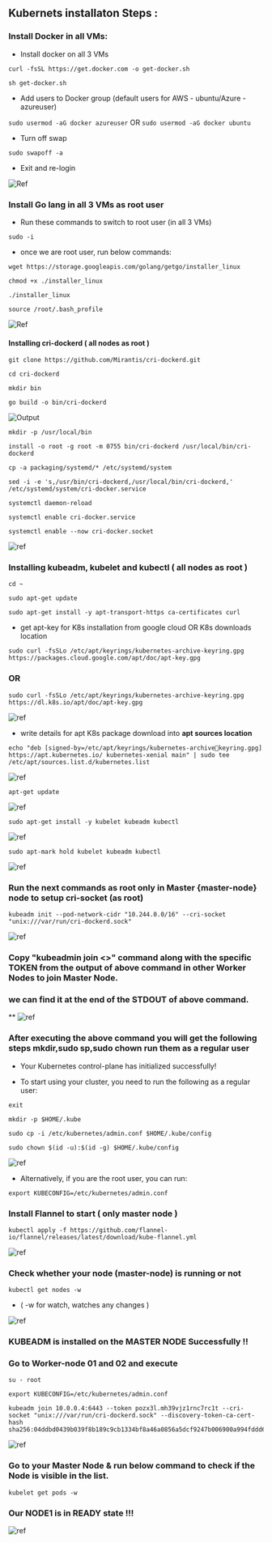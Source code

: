Kubernets installaton Steps :
-----------------------------------

### Install Docker in all VMs:

* Install docker on all 3 VMs


`curl -fsSL https://get.docker.com -o get-docker.sh`


`sh get-docker.sh`

* Add users to Docker group (default users for AWS - ubuntu/Azure -
azureuser)

`sudo usermod -aG docker azureuser` OR `sudo usermod -aG docker ubuntu`

* Turn off swap

`sudo swapoff -a`

* Exit and re-login

![Ref](./images/Capture1.PNG)

### Install Go lang in all 3 VMs **as root user**

* Run these commands to switch to root user (in all 3 VMs)

`sudo -i`

* once we are root user, run below commands:

`wget https://storage.googleapis.com/golang/getgo/installer_linux`

`chmod +x ./installer_linux`

`./installer_linux`

`source /root/.bash_profile`

![Ref](./images/Capture2.PNG)

#### Installing cri-dockerd ( **all nodes as root** )

`git clone https://github.com/Mirantis/cri-dockerd.git`

`cd cri-dockerd`

`mkdir bin`

`go build -o bin/cri-dockerd`

![Output](./images/Capture3.PNG)

`mkdir -p /usr/local/bin`

`install -o root -g root -m 0755 bin/cri-dockerd /usr/local/bin/cri-dockerd`

`cp -a packaging/systemd/* /etc/systemd/system`

`sed -i -e 's,/usr/bin/cri-dockerd,/usr/local/bin/cri-dockerd,' /etc/systemd/system/cri-docker.service`

`systemctl daemon-reload`

`systemctl enable cri-docker.service`

`systemctl enable --now cri-docker.socket`

![ref](./images/Capture4.PNG)

### Installing kubeadm, kubelet and kubectl ( **all nodes as root** )

`cd ~`

`sudo apt-get update`

`sudo apt-get install -y apt-transport-https ca-certificates curl`

* get apt-key for K8s installation from google cloud OR K8s downloads location

`sudo curl -fsSLo /etc/apt/keyrings/kubernetes-archive-keyring.gpg https://packages.cloud.google.com/apt/doc/apt-key.gpg`

### OR

`sudo curl -fsSLo /etc/apt/keyrings/kubernetes-archive-keyring.gpg https://dl.k8s.io/apt/doc/apt-key.gpg`

![ref](./images/Capture5.PNG)

* write details for apt K8s package download into **apt sources location**


`echo "deb [signed-by=/etc/apt/keyrings/kubernetes-archivekeyring.gpg] https://apt.kubernetes.io/ kubernetes-xenial main" | sudo tee /etc/apt/sources.list.d/kubernetes.list`

![ref](./images/Capture6.PNG)

`apt-get update`

![ref](./images/Capture7.PNG)

`sudo apt-get install -y kubelet kubeadm kubectl`

![ref](./images/Capture8.PNG)

`sudo apt-mark hold kubelet kubeadm kubectl`

![ref](./images/Capture9.PNG)


### Run the next commands as root only in **Master {master-node}** node to setup cri-socket (**as root**) 

`kubeadm init --pod-network-cidr "10.244.0.0/16" --cri-socket "unix:///var/run/cri-dockerd.sock"`

![ref](./images/Capture10.PNG)

### Copy "kubeadmin join <>" command along with the **specific TOKEN** from the output of above command in  other **Worker Nodes** to join Master Node.
### we can find it at the end of the STDOUT of above command.
**
![ref](./images/Capture11.PNG)

### After executing the above command you will get the following steps mkdir,sudo sp,sudo chown run them as a regular user

* Your Kubernetes control-plane has initialized successfully!

* To start using your cluster, you need to run the following as a regular user:

`exit`

`mkdir -p $HOME/.kube`

`sudo cp -i /etc/kubernetes/admin.conf $HOME/.kube/config`

`sudo chown $(id -u):$(id -g) $HOME/.kube/config`

![ref](./images/Capture12.PNG)

*  Alternatively, if you are the root user, you can run:

`export KUBECONFIG=/etc/kubernetes/admin.conf`

### Install Flannel to start ( **only master node** )

`kubectl apply -f https://github.com/flannel-io/flannel/releases/latest/download/kube-flannel.yml`

![ref](./images/Capture13.PNG)

### Check whether your node (**master-node**) is running or not

`kubectl get nodes -w`

* ( -w for watch, watches any changes )

![ref](./images/Capture14.PNG)

### **KUBEADM is installed on the MASTER NODE Successfully !!**

### Go to Worker-node 01 and 02 and execute

`su - root`

`export KUBECONFIG=/etc/kubernetes/admin.conf`

```
kubeadm join 10.0.0.4:6443 --token pozx3l.mh39vjz1rnc7rc1t --cri-socket "unix:///var/run/cri-dockerd.sock" --discovery-token-ca-cert-hash sha256:04ddbd0439b039f8b189c9cb1334bf8a46a0856a5dcf9247b006900a994fddd6
```

![ref](./images/Capture15.PNG)

### Go to your Master Node & run below command to check if the **Node** is visible in the list.

`kubelet get pods -w`

### **Our NODE1 is in READY state !!!**

![ref](./images/Capture16.PNG)
